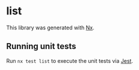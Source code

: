 # list

This library was generated with [Nx](https://nx.dev).

## Running unit tests

Run `nx test list` to execute the unit tests via [Jest](https://jestjs.io).
